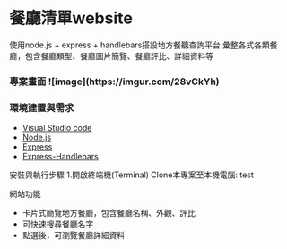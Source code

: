 <h1>餐廳清單website</h1>
使用node.js + express + handlebars搭設地方餐聽查詢平台
彙整各式各類餐廳，包含餐廳類型、餐廳圖片簡覽、餐廳評比、詳細資料等

<h3>專案畫面
![image](https://imgur.com/28vCkYh)

<h3>環境建置與需求</h3>
<ul>
<li><a href="https://code.visualstudio.com/" target="_blank">Visual Studio code</a></li>
<li><a href="https://nodejs.org/en/" target="_blank">Node.js</a></li>
<li><a href="https://www.npmjs.com/package/express" target="_blank">Express</a></li>
<li><a href="https://www.npmjs.com/package/express-handlebars" target="_blank">Express-Handlebars</a></li>
</ul>

安裝與執行步驟 
1.開啟終端機(Terminal) Clone本專案至本機電腦:
    test



網站功能
<ul>
<li>卡片式簡覽地方餐廳，包含餐廳名稱、外觀、評比</li>
<li>可快速搜尋餐廳名字</li>
<li>點選後，可瀏覽餐廳詳細資料</li>
</ul>